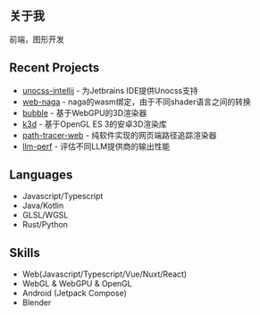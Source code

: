 ## 关于我
前端，图形开发

## Recent Projects
- [unocss-intellij](https://github.com/re-ovo/unocss-intellij) - 为Jetbrains IDE提供Unocss支持
- [web-naga](https://github.com/re-ovo/web-naga) - naga的wasm绑定，由于不同shader语言之间的转换
- [bubble](https://github.com/re-ovo/bubble) - 基于WebGPU的3D渲染器
- [k3d](https://github.com/re-ovo/k3d) - 基于OpenGL ES 3的安卓3D渲染库
- [path-tracer-web](https://github.com/re-ovo/path-tracer-web) - 纯软件实现的网页端路径追踪渲染器
- [llm-perf](https://github.com/re-ovo/llm-perf) - 评估不同LLM提供商的输出性能

## Languages
- Javascript/Typescript
- Java/Kotlin
- GLSL/WGSL
- Rust/Python

## Skills
- Web(Javascript/Typescript/Vue/Nuxt/React)
- WebGL & WebGPU & OpenGL
- Android (Jetpack Compose)
- Blender

